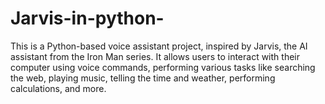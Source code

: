 # Jarvis-in-python-
This is a Python-based voice assistant project, inspired by Jarvis, the AI assistant from the Iron Man series. It allows users to interact with their computer using voice commands, performing various tasks like searching the web, playing music, telling the time and weather, performing calculations, and more.
